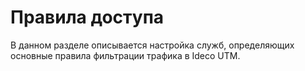 # Правила доступа

В данном разделе описывается настройка служб, определяющих основные
правила фильтрации трафика в Ideco UTM.
